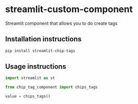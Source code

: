 # streamlit-custom-component

Streamlit component that allows you to do create tags

## Installation instructions

```sh
pip install streamlit-chip-tags
```

## Usage instructions

```python
import streamlit as st

from chip_tag_component import chips_tags

value = chips_tags()

```